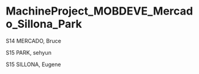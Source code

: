 # MachineProject_MOBDEVE_Mercado_Sillona_Park

S14 MERCADO, Bruce


S15 PARK, sehyun


S15 SILLONA, Eugene
